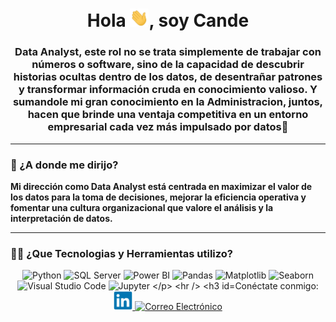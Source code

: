 <h1 align="center">Hola <img src="https://raw.githubusercontent.com/ABSphreak/ABSphreak/master/gifs/Hi.gif" width="30px">, soy Cande</h1>
<h3 align="center">
Data Analyst, este rol no se trata simplemente de trabajar con números o software, sino de la capacidad de descubrir historias ocultas dentro de los datos, de desentrañar patrones y transformar información cruda en conocimiento valioso. Y  sumandole mi gran conocimiento en la Administracion, juntos, hacen que brinde una ventaja competitiva en un entorno empresarial cada vez más impulsado por datos🚀

---

### 📍 ¿A donde me dirijo?
 **Mi dirección como Data Analyst está centrada en maximizar el valor de los datos para la toma de decisiones, mejorar la eficiencia operativa y fomentar una cultura organizacional que valore el análisis y la interpretación de datos.**

 ---
### 👩‍💻 ¿Que Tecnologias y Herramientas utilizo?
<p align="center">
  <img src="https://img.shields.io/badge/Python-%2314354C.svg?style=for-the-badge&logo=python&logoColor=white" alt="Python" />
  <img src="https://img.shields.io/badge/SQL%20Server-%23CC2927.svg?style=for-the-badge&logo=microsoft-sql-server&logoColor=white" alt="SQL Server" />
<img src="https://img.shields.io/badge/Power%20BI-%23F2C94C.svg?style=for-the-badge&logo=powerbi&logoColor=black"alt="Power BI" />
  <img src="https://img.shields.io/badge/Pandas-%23150458.svg?style=for-the-badge&logo=pandas&logoColor=white" alt="Pandas" />
  <img src="https://img.shields.io/badge/Matplotlib-%230079B5.svg?style=for-the-badge&logo=matplotlib&logoColor=white" alt="Matplotlib" />
  <img src="https://img.shields.io/badge/Seaborn-%230395A6.svg?style=for-the-badge&logo=seaborn&logoColor=white" alt="Seaborn" />
  <img src="https://img.shields.io/badge/Visual%20Studio%20Code-%23007ACC.svg?style=for-the-badge&logo=visual-studio-code&logoColor=white" alt="Visual Studio Code" />
  <img src="https://img.shields.io/badge/Jupyter-%23F37626.svg?style=for-the-badge&logo=jupyter&logoColor=white" alt="Jupyter 
</p>
    
   ---

### Conéctate conmigo:
<a href="https://www.linkedin.com/in/candela-utello-895662218"/>
  <img src="https://raw.githubusercontent.com/devicons/devicon/master/icons/linkedin/linkedin-original.svg" alt="LinkedIn" width="30" height="30">
</a>
<a href="mailto:Candela18utello@gmail.com">
    <img src="https://cdn.icon-icons.com/icons2/1826/PNG/512/4202011emailgmaillogomailsocialsocialmedia-115677_115624.png" alt="Correo Electrónico" width="30" height="30">
</a>
